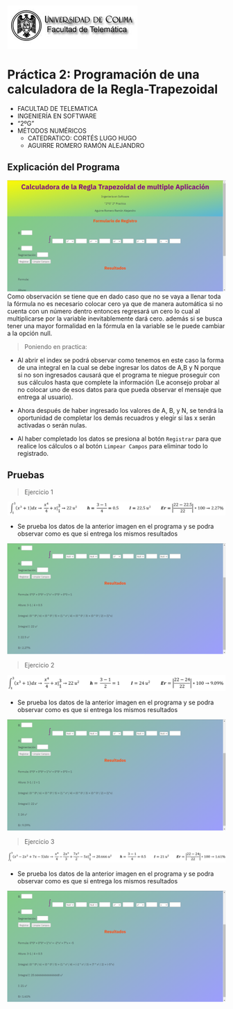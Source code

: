 ![Logo](img/ucol-logo.jpg)

# Práctica 2: Programación de una calculadora de la Regla-Trapezoidal

- FACULTAD DE TELEMATICA
- INGENIERÍA EN SOFTWARE
- “2ºG”
- MÉTODOS NUMÉRICOS
  - CATEDRATICO: CORTÉS LUGO HUGO
  - AGUIRRE ROMERO RAMÓN ALEJANDRO

## Explicación del Programa

![Ejemplo](img/pantalla-principal.png)
Como observación se tiene que en dado caso que no se vaya a llenar toda la fórmula no es necesario colocar cero ya que de manera automática si no cuenta con un número dentro entonces regresará un cero lo cual al multiplicarse por la variable inevitablemente dará cero.
además si se busca tener una mayor formalidad en la fórmula en la variable se le puede cambiar a la opción null.

> Poniendo en practica:

- Al abrir el index se podrá observar como tenemos en este caso la forma de una integral en la cual se debe ingresar los datos de A,B y N porque si no son ingresados causará que el programa te niegue proseguir con sus cálculos hasta que complete la información (Le aconsejo probar al no colocar uno de esos datos para que pueda observar el mensaje que entrega al usuario).

- Ahora después de haber ingresado los valores de A, B, y N, se tendrá la oportunidad de completar los demás recuadros y elegir si las x serán activadas o serán nulas.

- Al haber completado los datos se presiona al botón `Registrar` para que realice los cálculos o al botón `Limpear Campos` para eliminar todo lo registrado.

## Pruebas

> Ejercicio 1

![Ejemplo](img/Formula-1.png)

- Se prueba los datos de la anterior imagen en el programa y se podra observar como es que si entrega los mismos resultados

![Ejemplo](img/Ejercicio-1-Resuelto.png)

> Ejercicio 2

![Ejemplo](img/Formula-2.png)

- Se prueba los datos de la anterior imagen en el programa y se podra observar como es que si entrega los mismos resultados

![Ejemplo](img/Ejercicio-2-Resuelto.png)

> Ejercicio 3

![Ejemplo](img/Formula-3.png)

- Se prueba los datos de la anterior imagen en el programa y se podra observar como es que si entrega los mismos resultados

![Ejemplo](img/Ejercicio-3-Resuelto.png)
